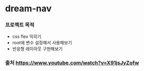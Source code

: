 # dream-nav

### 프로젝트 목적
* css flex 익히기
* root에 변수 설정해서 사용해보기
* 반응형 레이아웃 구현해보기

### 출처 https://www.youtube.com/watch?v=X91jsJyZofw
